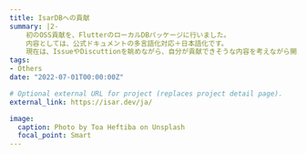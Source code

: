 ```yaml
---
title: IsarDBへの貢献
summary: |2-
    初のOSS貢献を、FlutterのローカルDBパッケージに行いました。
    内容としては、公式ドキュメントの多言語化対応＋日本語化です。
    現在は、IssueやDiscuttionを眺めながら、自分が貢献できそうな内容を考えながら開発者と連絡を行っています。
tags:
- Others
date: "2022-07-01T00:00:00Z"

# Optional external URL for project (replaces project detail page).
external_link: https://isar.dev/ja/

image:
  caption: Photo by Toa Heftiba on Unsplash
  focal_point: Smart
---
```

